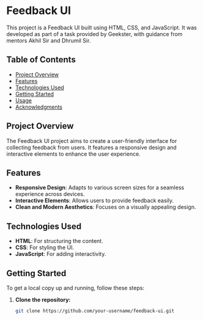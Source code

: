# Feedback UI

This project is a Feedback UI built using HTML, CSS, and JavaScript. It was developed as part of a task provided by Geekster, with guidance from mentors Akhil Sir and Dhrumil Sir.

## Table of Contents

- [Project Overview](#project-overview)
- [Features](#features)
- [Technologies Used](#technologies-used)
- [Getting Started](#getting-started)
- [Usage](#usage)
- [Acknowledgments](#acknowledgments)

## Project Overview

The Feedback UI project aims to create a user-friendly interface for collecting feedback from users. It features a responsive design and interactive elements to enhance the user experience.

## Features

- **Responsive Design**: Adapts to various screen sizes for a seamless experience across devices.
- **Interactive Elements**: Allows users to provide feedback easily.
- **Clean and Modern Aesthetics**: Focuses on a visually appealing design.

## Technologies Used

- **HTML**: For structuring the content.
- **CSS**: For styling the UI.
- **JavaScript**: For adding interactivity.

## Getting Started

To get a local copy up and running, follow these steps:

1. **Clone the repository:**
   ```bash
   git clone https://github.com/your-username/feedback-ui.git
